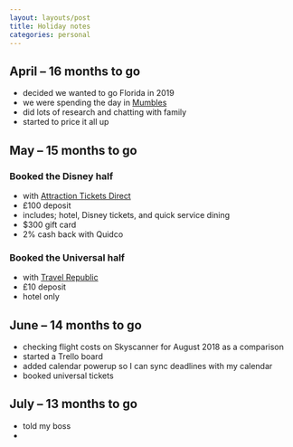 ```yaml
---
layout: layouts/post
title: Holiday notes
categories: personal
---
```


## April – 16 months to go
- decided we wanted to go Florida in 2019
- we were spending the day in [Mumbles](https://www.instagram.com/p/Bh4DV-whygQ/)
- did lots of research and chatting with family
- started to price it all up

## May – 15 months to go

### Booked the Disney half
- with [Attraction Tickets Direct](https://www.attraction-tickets-direct.co.uk/)
- £100 deposit
- includes; hotel, Disney tickets, and quick service dining
- $300 gift card
- 2% cash back with Quidco

### Booked the Universal half
- with [Travel Republic](https://www.travelrepublic.co.uk/)
- £10 deposit
- hotel only

## June – 14 months to go
- checking flight costs on Skyscanner for August 2018 as a comparison
- started a Trello board
- added calendar powerup so I can sync deadlines with my calendar
- booked universal tickets

## July – 13 months to go
- told my boss
- 
